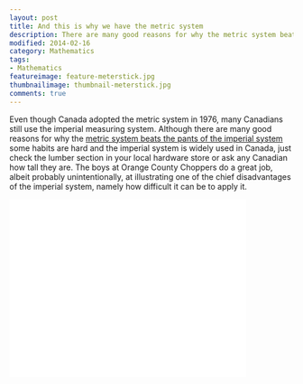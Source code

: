 ```yaml
---
layout: post  
title: And this is why we have the metric system  
description: There are many good reasons for why the metric system beats the pants of the imperial system.
modified: 2014-02-16
category: Mathematics
tags:
- Mathematics
featureimage: feature-meterstick.jpg
thumbnailimage: thumbnail-meterstick.jpg
comments: true 
--- 
```

Even though Canada adopted the metric system in 1976, many Canadians still use the imperial measuring system. Although there are many good reasons for why the <a href="http://thinkmetric.org.uk/benefits.html">metric system beats the pants of the imperial system</a> some habits are hard and the imperial system is widely used in Canada, just check the lumber section in your local hardware store or ask any Canadian how tall they are. The boys at Orange County Choppers do a great job, albeit probably unintentionally, at illustrating one of the chief disadvantages of the imperial system, namely how difficult it can be to apply it.

<iframe width="420" height="315" src="//www.youtube.com/embed/pikrntjcbyw" frameborder="0" allowfullscreen></iframe>


